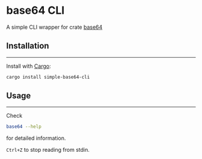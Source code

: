 # base64 CLI

A simple CLI wrapper for crate [base64](https://crates.io/crates/base64)


## Installation
------------

Install with [Cargo](https://doc.rust-lang.org/cargo/):

```bash
cargo install simple-base64-cli
```

## Usage
-----

Check
```bash
base64 --help
```
for detailed information.

`Ctrl+Z` to stop reading from stdin.
